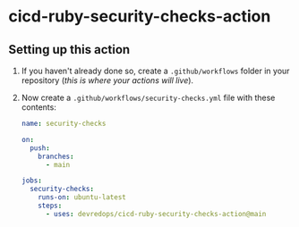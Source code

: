 # cicd-ruby-security-checks-action

## Setting up this action


1. If you haven't already done so, create a `.github/workflows` folder in your
  repository (_this is where your actions will live_).
2. Now create a `.github/workflows/security-checks.yml` file with these contents:

    ```yaml
    name: security-checks

    on:
      push:
        branches:
          - main

    jobs:
      security-checks:
        runs-on: ubuntu-latest
        steps:
          - uses: devredops/cicd-ruby-security-checks-action@main

    ```
